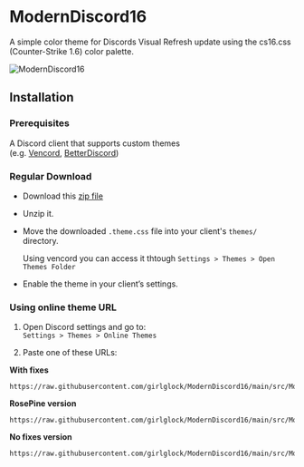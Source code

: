 # ModernDiscord16

A simple color theme for Discords Visual Refresh update using the cs16.css (Counter-Strike 1.6) color palette.

![ModernDiscord16](https://github.com/user-attachments/assets/171a63e3-38b8-41f3-88c1-dfcfe386a0c0)

## Installation

### Prerequisites
A Discord client that supports custom themes  
(e.g. [Vencord](https://vencord.dev/), [BetterDiscord](https://betterdiscord.app/))

### Regular Download

- Download this [zip file](https://github.com/girlglock/ModernDiscord16/releases/latest/download/ModernDiscord16.zip)

- Unzip it.

- Move the downloaded `.theme.css` file into your client's `themes/` directory.
  
  Using vencord you can access it thtough `Settings > Themes > Open Themes Folder`

- Enable the theme in your client’s settings.

### Using online theme URL
1. Open Discord settings and go to:  
   `Settings > Themes > Online Themes`

2. Paste one of these URLs:

**With fixes**  
```
https://raw.githubusercontent.com/girlglock/ModernDiscord16/main/src/ModernDiscord16.theme.css
```

**RosePine version**  
```
https://raw.githubusercontent.com/girlglock/ModernDiscord16/main/src/ModernDiscord16.rosepine.theme.css
```

**No fixes version**  
```
https://raw.githubusercontent.com/girlglock/ModernDiscord16/main/src/ModernDiscord16.nofixes.theme.css
```
